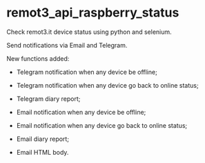 # remot3_api_raspberry_status

Check remot3.it device status using python and selenium. 

Send notifications via Email and Telegram.

New functions added:
- Telegram notification when any device be offline;
- Telegram notification when any device go back to online status;
- Telegram diary report;

- Email notification when any device be offline;
- Email notification when any device go back to online status;
- Email diary report;
- Email HTML body.

 
